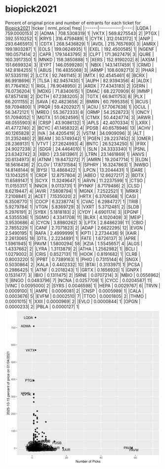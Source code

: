 # biopick2021
Percent of original price and number of entrants for each ticket for [Biopick2021](https://twitter.com/hashtag/Biopick2021)
|ticker |  nrml_price| freq|
|:------|-----------:|----:|
|LQDA   | 759.0000153|    2|
|ADMA   | 708.5308319|    1|
|VKTX   | 569.8275543|    2|
|PTGX   | 392.5510252|    1|
|KRYS   | 316.4759489|    1|
|CYTK   | 312.0143172|    1|
|ANIP   | 293.6465913|    1|
|CDTX   | 268.5436829|    1|
|AVDL   | 215.7657690|    3|
|AMRX   | 199.1803287|    1|
|EOLS   | 199.0624935|    1|
|EXEL   | 192.4500585|    1|
|NGENF  | 190.0571414|    2|
|CAPR   | 179.1443795|    3|
|CLPT   | 171.3627479|    3|
|QURE   | 160.3917350|    1|
|MNKD   | 158.3850888|    1|
|XERS   | 152.9190202|    8|
|AXSM   | 151.6699324|    3|
|EYPT   | 146.0599280|    1|
|NBIX   | 143.1417459|    1|
|CRMD   | 142.8184255|    1|
|ABUS   | 116.4835068|    3|
|ARMP   | 108.6092713|    2|
|PHAR   |  97.5335119|    2|
|LCTX   |  92.7461145|    3|
|IMTX   |  92.4545461|    6|
|BCRX   |  86.9918696|    7|
|TLSA   |  82.9457430|    1|
|AUPH   |  82.9394356|    4|
|ALDX   |  81.7764162|    1|
|RIGL   |  78.9048950|    2|
|ARDX   |  77.4343183|    2|
|GERN   |  76.0736204|    1|
|MDXG   |  71.8340615|    1|
|DMAC   |  68.2270909|    6|
|IMMP   |  67.8571418|    2|
|DCTH   |  67.2383205|    3|
|TGTX   |  66.9411753|    8|
|PLX    |  66.2011155|    2|
|SAVA   |  62.4823658|    2|
|BMRN   |  60.7995358|    1|
|RCUS   |  59.7094800|    1|
|PRQR   |  59.4202927|    1|
|ACIU   |  57.7067638|    1|
|OCUL   |  56.3472121|    1|
|MREO   |  55.3672333|    8|
|ORMP   |  54.2528723|    1|
|ONCY   |  51.7094052|    1|
|MGTX   |  51.0624595|    1|
|CTMX   |  50.4424774|    3|
|ARWR   |  48.0555903|    8|
|CRSP   |  43.9086132|    1|
|APLS   |  42.4070334|    1|
|LXRX   |  41.4772740|    2|
|BCYC   |  41.1458322|    4|
|PDSB   |  40.6578946|   13|
|ACHV   |  40.1265828|    2|
|IVA    |  34.4205419|    2|
|VSTM   |  34.0909096|    3|
|ALT    |  31.2352480|    2|
|BEAM   |  30.5749342|    1|
|PGEN   |  29.2237452|    3|
|OMER   |  28.2369131|    1|
|VTVT   |  27.2624993|    4|
|BNTC   |  26.5234250|    5|
|IFRX   |  24.9027238|    2|
|SDGR   |  24.4464010|    1|
|SLN    |  24.3333340|    1|
|PSNL   |  23.6342742|    3|
|XBIO   |  23.5813961|    2|
|LTRN   |  23.1461869|    1|
|ANVS   |  20.6134973|    8|
|ATNM   |  19.8473272|    7|
|AMRN   |  19.2047714|    1|
|ELDN   |  18.5616436|    2|
|CLOV   |  17.8731584|    1|
|SPHRY  |  16.3247863|    1|
|NWBO   |  14.8148144|    9|
|BYSI   |  13.4868422|    1|
|LPCN   |  13.2044431|    1|
|DARE   |  13.1043251|    1|
|CRDF   |  12.8757804|    2|
|ABEO   |  12.6627217|    2|
|BDTX   |  11.6589147|    1|
|SCYX   |  11.3249647|    1|
|ARVN   |  11.2237599|    1|
|CTSO   |  11.0155317|    1|
|NNOX   |   9.0113731|    1|
|PYNKF  |   8.7179486|    2|
|CLSD   |   8.6219447|    4|
|AVIR   |   7.5808794|    1|
|MGNX   |   7.2522521|    1|
|MRKR   |   7.2108841|    2|
|ACET   |   7.1535020|    2|
|HRTX   |   6.3706568|    1|
|CASI   |   6.3508770|    1|
|COCP   |   6.3238774|    1|
|CVAC   |   6.2984727|    1|
|TRIB   |   5.9279784|    1|
|VTGN   |   5.8369729|    3|
|VXRT   |   5.3712481|    2|
|SLDB   |   5.2976191|    2|
|SYBX   |   5.1818183|    2|
|CYDY   |   4.6901174|    3|
|EPGNF  |   4.5355536|    1|
|SGMO   |   4.3341708|   11|
|BLRX   |   4.1020408|    3|
|MEIP   |   3.9530686|    4|
|CYCN   |   3.8980262|    3|
|LPTX   |   2.8486239|   11|
|CBIO   |   2.7855229|    1|
|CANF   |   2.7071823|    2|
|ADAP   |   2.6622295|   12|
|EVGN   |   2.5490195|    1|
|RAFA   |   2.4999999|    1|
|KPTI   |   2.2734436|    9|
|XAIR   |   2.2613065|   18|
|DTIL   |   2.2234891|    1|
|FATE   |   1.6726137|    3|
|APRE   |   1.5961945|    1|
|PAVM   |   1.5800294|   58|
|KZIA   |   1.5545657|    4|
|ALGS   |   1.4337662|    2|
|LYRA   |   1.3113879|    2|
|ATHA   |   1.2562982|    1|
|BCLI   |   1.0279002|    3|
|CRIS   |   0.8527131|   11|
|HOOK   |   0.8191682|    1|
|CLRB   |   0.8003220|    5|
|PPBT   |   0.7389163|    1|
|PHIO   |   0.7315144|    6|
|SNGX   |   0.5030864|    2|
|KALA   |   0.4402332|   10|
|BTAI   |   0.3133971|    1|
|PCSA   |   0.2986425|    1|
|ATNF   |   0.2018243|    1|
|GRTX   |   0.1656920|    1|
|GNPX   |   0.1531477|    3|
|IBIO   |   0.1311475|    2|
|SRNE   |   0.0707214|    3|
|MBIO   |   0.0556962|    1|
|BNGO   |   0.0483796|    7|
|NCNA   |   0.0257709|    1|
|CYCC   |   0.0204587|   11|
|VINC   |   0.0095000|    2|
|SYRS   |   0.0046598|    1|
|HEPA   |   0.0029767|    6|
|TRVN   |   0.0009100|    1|
|AMPE   |   0.0006081|    2|
|CNSP   |   0.0005989|    1|
|CALA   |   0.0003676|    5|
|EVFM   |   0.0002510|    7|
|TTOO   |   0.0001805|    2|
|THMO   |   0.0001015|    1|
|XXII   |   0.0000969|    2|
|EVLO   |   0.0000844|    1|
|OPGN   |   0.0000233|    2|
|PBLA   |   0.0000127|    1|
![retvspicks](biopicks.png?raw=true)
